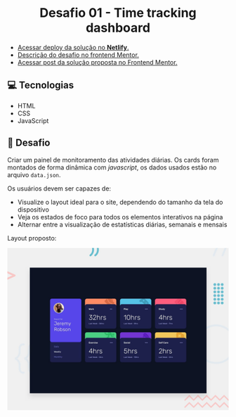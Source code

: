 <h1 align="center">
  Desafio 01 - Time tracking dashboard
</h1>

- [Acessar deploy da solução no **Netlify**.](https://confident-wescoff-253edc.netlify.app/)
- [Descrição do desafio no frontend Mentor.](https://www.frontendmentor.io/challenges/time-tracking-dashboard-UIQ7167Jw)
- [Acessar post da solução proposta no Frontend Mentor.](https://www.frontendmentor.io/solutions/respositrio-do-desafio-mU6Ut9PVb)

## 💻 Tecnologias

-  HTML
-  CSS
-  JavaScript
## 💪 Desafio

Criar um painel de monitoramento das atividades diárias. Os cards foram montados de forma dinâmica com _javascript_, os dados usados estão no arquivo `data.json`.

Os usuários devem ser capazes de:

- Visualize o layout ideal para o site, dependendo do tamanho da tela do dispositivo
- Veja os estados de foco para todos os elementos interativos na página
- Alternar entre a visualização de estatísticas diárias, semanais e mensais

Layout proposto:

![Design preview for the Time tracking dashboard coding challenge](./design/desktop-preview.jpg)